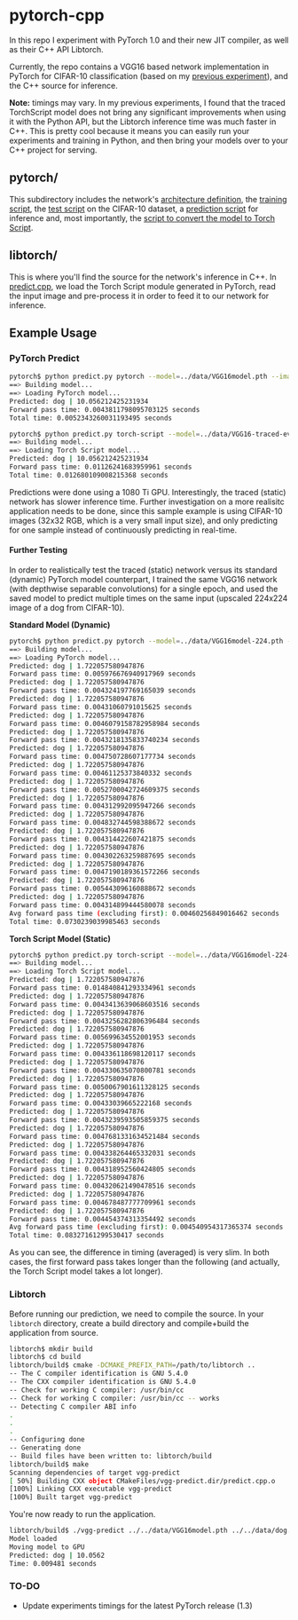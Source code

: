 # pytorch-cpp
In this repo I experiment with PyTorch 1.0 and their new JIT compiler, as well as their C++ API Libtorch.

Currently, the repo contains a VGG16 based network implementation in PyTorch for CIFAR-10 classification (based on my [previous experiment](https://github.com/laggui/NN_compress)), and the C++ source for inference.

**Note:** timings may vary. In my previous experiments, I found that the traced TorchScript model does not bring any significant improvements when using it with the Python API, but the Libtorch inference time was much faster in C++. This is pretty cool because it means you can easily run your experiments and training in Python, and then bring your models over to your C++ project for serving.

## pytorch/
This subdirectory includes the network's [architecture definition](pytorch/vgg.py), the [training script](pytorch/train.py), the [test script](pytorch/test.py) on the CIFAR-10 dataset, a [prediction script](pytorch/predict.py) for inference and, most importantly, the [script to convert the model to Torch Script](pytorch/to_torch_script.py).

## libtorch/
This is where you'll find the source for the network's inference in C++. In [predict.cpp](libtorch/predict.cpp), we load the Torch Script module generated in PyTorch, read the input image and pre-process it in order to feed it to our network for inference.

## Example Usage

### PyTorch Predict

```sh
pytorch$ python predict.py pytorch --model=../data/VGG16model.pth --image=../data/dog.png
==> Building model...
==> Loading PyTorch model...
Predicted: dog | 10.056212425231934
Forward pass time: 0.0043811798095703125 seconds
Total time: 0.0052343260031193495 seconds
```

```sh
pytorch$ python predict.py torch-script --model=../data/VGG16-traced-eval.pt --image=../data/dog.png 
==> Building model...
==> Loading Torch Script model...
Predicted: dog | 10.056212425231934
Forward pass time: 0.01126241683959961 seconds
Total time: 0.012680109008215368 seconds
```

Predictions were done using a 1080 Ti GPU. Interestingly, the traced (static) network has slower inference time. Further investigation on a more realisitc application needs to be done, since this sample example is using CIFAR-10 images (32x32 RGB, which is a very small input size), and only predicting for one sample instead of continuously predicting in real-time.

#### Further Testing

In order to realistically test the traced (static) network versus its standard (dynamic) PyTorch model counterpart, I trained the same VGG16 network (with depthwise separable convolutions) for a single epoch, and used the saved model to predict multiple times on the same input (upscaled 224x224 image of a dog from CIFAR-10).

**Standard Model (Dynamic)**

```sh
pytorch$ python predict.py pytorch --model=../data/VGG16model-224.pth --image=../data/dog-224.png --input=224 --test_timing=1
==> Building model...
==> Loading PyTorch model...
Predicted: dog | 1.722057580947876
Forward pass time: 0.005976676940917969 seconds
Predicted: dog | 1.722057580947876
Forward pass time: 0.004324197769165039 seconds
Predicted: dog | 1.722057580947876
Forward pass time: 0.00431060791015625 seconds
Predicted: dog | 1.722057580947876
Forward pass time: 0.0046079158782958984 seconds
Predicted: dog | 1.722057580947876
Forward pass time: 0.0043218135833740234 seconds
Predicted: dog | 1.722057580947876
Forward pass time: 0.004750728607177734 seconds
Predicted: dog | 1.722057580947876
Forward pass time: 0.00461125373840332 seconds
Predicted: dog | 1.722057580947876
Forward pass time: 0.0052700042724609375 seconds
Predicted: dog | 1.722057580947876
Forward pass time: 0.004312992095947266 seconds
Predicted: dog | 1.722057580947876
Forward pass time: 0.004832744598388672 seconds
Predicted: dog | 1.722057580947876
Forward pass time: 0.004314422607421875 seconds
Predicted: dog | 1.722057580947876
Forward pass time: 0.004302263259887695 seconds
Predicted: dog | 1.722057580947876
Forward pass time: 0.0047190189361572266 seconds
Predicted: dog | 1.722057580947876
Forward pass time: 0.005443096160888672 seconds
Predicted: dog | 1.722057580947876
Forward pass time: 0.004314899444580078 seconds
Avg forward pass time (excluding first): 0.00460256849016462 seconds
Total time: 0.0730239039985463 seconds
```

**Torch Script Model (Static)**

```sh
pytorch$ python predict.py torch-script --model=../data/VGG16model-224-traced-eval.pt --image=../data/dog-224.png --input=224 --test_timing=1
==> Building model...
==> Loading Torch Script model...
Predicted: dog | 1.722057580947876
Forward pass time: 0.014840841293334961 seconds
Predicted: dog | 1.722057580947876
Forward pass time: 0.0043413639068603516 seconds
Predicted: dog | 1.722057580947876
Forward pass time: 0.0043256282806396484 seconds
Predicted: dog | 1.722057580947876
Forward pass time: 0.005699634552001953 seconds
Predicted: dog | 1.722057580947876
Forward pass time: 0.004336118698120117 seconds
Predicted: dog | 1.722057580947876
Forward pass time: 0.004330635070800781 seconds
Predicted: dog | 1.722057580947876
Forward pass time: 0.0050067901611328125 seconds
Predicted: dog | 1.722057580947876
Forward pass time: 0.00433039665222168 seconds
Predicted: dog | 1.722057580947876
Forward pass time: 0.0043239593505859375 seconds
Predicted: dog | 1.722057580947876
Forward pass time: 0.0047681331634521484 seconds
Predicted: dog | 1.722057580947876
Forward pass time: 0.004338264465332031 seconds
Predicted: dog | 1.722057580947876
Forward pass time: 0.004318952560424805 seconds
Predicted: dog | 1.722057580947876
Forward pass time: 0.004320621490478516 seconds
Predicted: dog | 1.722057580947876
Forward pass time: 0.004678487777709961 seconds
Predicted: dog | 1.722057580947876
Forward pass time: 0.004454374313354492 seconds
Avg forward pass time (excluding first): 0.004540954317365374 seconds
Total time: 0.08327161299530417 seconds
```

As you can see, the difference in timing (averaged) is very slim. In both cases, the first forward pass takes longer than the following (and actually, the Torch Script model takes a lot longer).

### Libtorch
Before running our prediction, we need to compile the source. In your `libtorch` directory, create a build directory and compile+build the application from source.

```sh
libtorch$ mkdir build 
libtorch$ cd build
libtorch/build$ cmake -DCMAKE_PREFIX_PATH=/path/to/libtorch ..
-- The C compiler identification is GNU 5.4.0
-- The CXX compiler identification is GNU 5.4.0
-- Check for working C compiler: /usr/bin/cc
-- Check for working C compiler: /usr/bin/cc -- works
-- Detecting C compiler ABI info
.
.
.
-- Configuring done
-- Generating done
-- Build files have been written to: libtorch/build
libtorch/build$ make
Scanning dependencies of target vgg-predict
[ 50%] Building CXX object CMakeFiles/vgg-predict.dir/predict.cpp.o
[100%] Linking CXX executable vgg-predict
[100%] Built target vgg-predict  
```

You're now ready to run the application.

```sh
libtorch/build$ ./vgg-predict ../../data/VGG16model.pth ../../data/dog.png
Model loaded
Moving model to GPU
Predicted: dog | 10.0562
Time: 0.009481 seconds
```

### TO-DO

- Update experiments timings for the latest PyTorch release (1.3)


